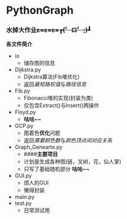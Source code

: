 # PythonGraph

### 水掉大作业~~ε=ε=ε=┏(゜ロ゜;)┛~~

**各文件简介**

- io
  - 储存图的信息
- Dijkstra.py
  - Dijkstra算法(Fib堆优化)
  - 返回*最短路权值*与*路径信息*
- Fib.py
  - Fibonacci堆的实现(封装为类)
  - 仅包含Extract()与Insert()两操作
- Floyd.py
  - **咕咕~~**
- GCP.py
  - 图着色**优化**问题
  - 返回*需要颜色数*与*颜色顶点间对应关系*
- Graph_Genearte.py
  - ####**主要项目**
  - 计划是生成各种图(链，叉树，花，仙人掌)
  - 只写了基础随机部分 **咕咕~~**
- GUI.py
  - 烦人的GUI
  - 懒得封装
- main.py
- test.py
  - 日常测试用
